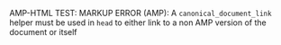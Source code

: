AMP-HTML TEST: MARKUP ERROR (AMP): A `canonical_document_link` helper must be used in `head` to either link to a non AMP version of the document or itself
